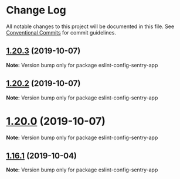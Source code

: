 # Change Log

All notable changes to this project will be documented in this file.
See [Conventional Commits](https://conventionalcommits.org) for commit guidelines.

## [1.20.3](https://github.com/getsentry/eslint-config-sentry/compare/v1.20.2...v1.20.3) (2019-10-07)

**Note:** Version bump only for package eslint-config-sentry-app





## [1.20.2](https://github.com/getsentry/eslint-config-sentry/compare/v1.20.1...v1.20.2) (2019-10-07)

**Note:** Version bump only for package eslint-config-sentry-app





# [1.20.0](https://github.com/getsentry/eslint-config-sentry/compare/v1.19.1...v1.20.0) (2019-10-07)

**Note:** Version bump only for package eslint-config-sentry-app





## [1.16.1](https://github.com/getsentry/eslint-config-sentry/compare/v1.16.0...v1.16.1) (2019-10-04)

**Note:** Version bump only for package eslint-config-sentry-app
